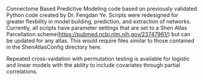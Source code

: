 Connectome Based Predictive Modeling code based on previously validated Python code created by Dr. Fengdan Ye. Scripts were redesigned for greater flexbility in model building, prediction, and extraction of networks. Currently, all scripts have parameter settings that are set to a Shen Atlas Parcellation scheme(https://pubmed.ncbi.nlm.nih.gov/23747961/) but can be updated for any atlas. This would require files similar to those contained in the ShenAtlasConfig directory here.  

Repeated cross-vaidation with permutation testing is available for logistic and linear models with the ability to include covariates through partial correlations. 


